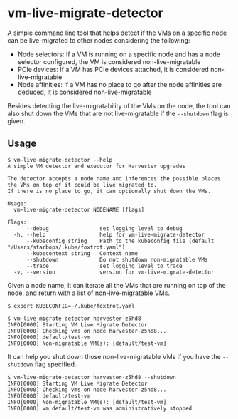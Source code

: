 # vm-live-migrate-detector

A simple command line tool that helps detect if the VMs on a specific node can be live-migrated to other nodes considering the following:

- Node selectors: If a VM is running on a specific node and has a node selector configured, the VM is considered non-live-migratable
- PCIe devices: If a VM has PCIe devices attached, it is considered non-live-migratable
- Node affinities: If a VM has no place to go after the node affinities are deduced, it is considered non-live-migratable

Besides detecting the live-migratability of the VMs on the node, the tool can also shut down the VMs that are not live-migratable if the `--shutdown` flag is given.

## Usage

```
$ vm-live-migrate-detector --help
A simple VM detector and executor for Harvester upgrades

The detector accepts a node name and inferences the possible places the VMs on top of it could be live migrated to.
If there is no place to go, it can optionally shut down the VMs.

Usage:
  vm-live-migrate-detector NODENAME [flags]

Flags:
      --debug                set logging level to debug
  -h, --help                 help for vm-live-migrate-detector
      --kubeconfig string    Path to the kubeconfig file (default "/Users/starbops/.kube/foxtrot.yaml")
      --kubecontext string   Context name
      --shutdown             Do not shutdown non-migratable VMs
      --trace                set logging level to trace
  -v, --version              version for vm-live-migrate-detector
```

Given a node name, it can iterate all the VMs that are running on top of the node, and return with a list of non-live-migratable VMs.

```
$ export KUBECONFIG=~/.kube/foxtrot.yaml

$ vm-live-migrate-detector harvester-z5hd8
INFO[0000] Starting VM Live Migrate Detector
INFO[0000] Checking vms on node harvester-z5hd8...
INFO[0000] default/test-vm
INFO[0000] Non-migratable VM(s): [default/test-vm]
```

It can help you shut down those non-live-migratable VMs if you have the `--shutdown` flag specified.

```
$ vm-live-migrate-detector harvester-z5hd8 --shutdown
INFO[0000] Starting VM Live Migrate Detector
INFO[0000] Checking vms on node harvester-z5hd8...
INFO[0000] default/test-vm
INFO[0000] Non-migratable VM(s): [default/test-vm]
INFO[0000] vm default/test-vm was administratively stopped
```